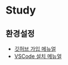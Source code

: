 # Study 
## 환경설정
- [깃허브 가입 메뉴얼](https://annie309409.github.io/study/signUp.html)
- [VSCode 설치 메뉴얼](https://annie309409.github.io/study/vscodeInstall.html)
